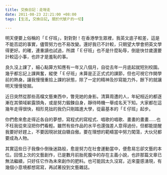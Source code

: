```yaml
---
title: 交換日記：走呀走
date: 2011-08-23 22:21:00 +08:00
tags: [生活, 交換日記, 關於代號Ｐ的一切]

---
```


明天便要上俗稱的「Ｅ仔班」，對對對！在香港學生眾裡，我英文底子較差，這是不能否認的事實，儘管努力也不易改變。還好我已不計較，只期望大學會把英文學得更好。的確，連重讀也試過，所謂「Ｅ仔班」也不是什麼恥辱，倒是快廿歲還要計較這小事，也許才是羞恥的事。  
  
良久沒上課了，細心點算方知應有一年又八個月，自從去年一月底起就短別校園。幾乎都忘記上課興奮，縱使「Ｅ仔班」未算是正正式式的課節，但也可視它作開學前的熱身。讓我慢慢重拾上課的狀態，除了一定的精神及抄寫能力外，餘下的就讓明天慢慢發掘。  
  
近日突然從那些高檔文藝東西中，瞥見她的身影。清算周遭的人，年紀相近的都逐漸在其領域嶄露頭角，或是努力鍛鍊自身，靜待時機一舉成名天下知。大家都在這幾年走得很快，相形見拙的我仍只剛踏進大學，從最基本的「Ｅ仔班」起步。  
  
你們愈來愈走得近各自的夢想，寫程式的寫程式、唱歌的唱歌、畫畫的畫畫……也不枉我從來沒把你們看輕。雖然有些作品的水平也還強差人意得過份，但都能提醒我要好好趕上，不要因現狀就自驕自傲。要在理想的範疇當中努力闖蕩，大伙兒都要成為人物。  
  
其實這些日子我像仆倒後迷路般，愈是努力在社會運動當中，便愈易忘卻文藝的本位。回憶上次的文藝創作，已是數月前胎死腹中的存在主義小說，也許那篇文章已無法繼續，只好任它作為未來創作的肥料。也可能因太久沒寫，近來靈感湧現，有幾個小意境都想寫寫，再試著投到文藝雜誌。

